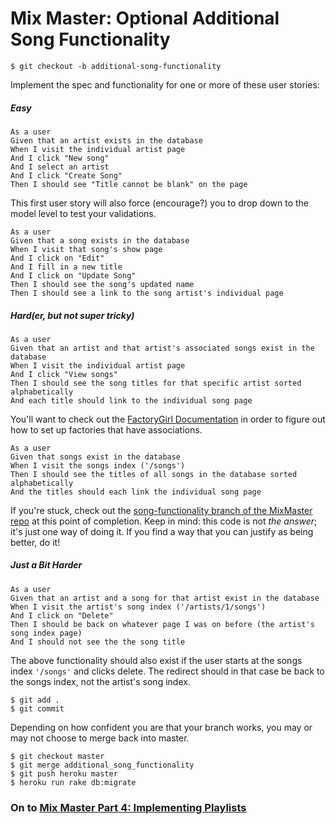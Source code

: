 # Mix Master: Optional Additional Song Functionality

```
$ git checkout -b additional-song-functionality
```

Implement the spec and functionality for one or more of these user stories:

##### Easy

```
As a user
Given that an artist exists in the database
When I visit the individual artist page
And I click "New song"
And I select an artist
And I click "Create Song"
Then I should see "Title cannot be blank" on the page
```

This first user story will also force (encourage?) you to drop down to the model level to test your validations. 

```
As a user
Given that a song exists in the database
When I visit that song's show page
And I click on "Edit"
And I fill in a new title
And I click on "Update Song"
Then I should see the song's updated name
Then I should see a link to the song artist's individual page
```

##### Hard(er, but not super tricky)

```
As a user
Given that an artist and that artist's associated songs exist in the database
When I visit the individual artist page
And I click "View songs"
Then I should see the song titles for that specific artist sorted alphabetically
And each title should link to the individual song page
```

You'll want to check out the [FactoryGirl Documentation](/thoughtbot/factory_girl/blob/master/GETTING_STARTED.md) in order to figure out how to set up factories that have associations. 

```
As a user
Given that songs exist in the database
When I visit the songs index ('/songs')
Then I should see the titles of all songs in the database sorted alphabetically
And the titles should each link the individual song page
```

If you're stuck, check out the [song-functionality branch of the MixMaster repo](/rwarbelow/mix_master/tree/song-functionality) at this point of completion. Keep in mind: this code is not *the answer*; it's just one way of doing it. If you find a way that you can justify as being better, do it! 


##### Just a Bit Harder

```
As a user
Given that an artist and a song for that artist exist in the database
When I visit the artist's song index ('/artists/1/songs')
And I click on "Delete"
Then I should be back on whatever page I was on before (the artist's song index page)
And I should not see the the song title
```

The above functionality should also exist if the user starts at the songs index `'/songs'` and clicks delete. The redirect should in that case be back to the songs index, not the artist's song index. 

```
$ git add .
$ git commit
```

Depending on how confident you are that your branch works, you may or may not choose to merge back into master.

```
$ git checkout master
$ git merge additional_song_functionality
$ git push heroku master
$ heroku run rake db:migrate
```

### On to [Mix Master Part 4: Implementing Playlists](/turingschool/lesson_plans/blob/master/ruby_02-web_applications_with_ruby/mix_master/4_implementing_playlists.markdown)